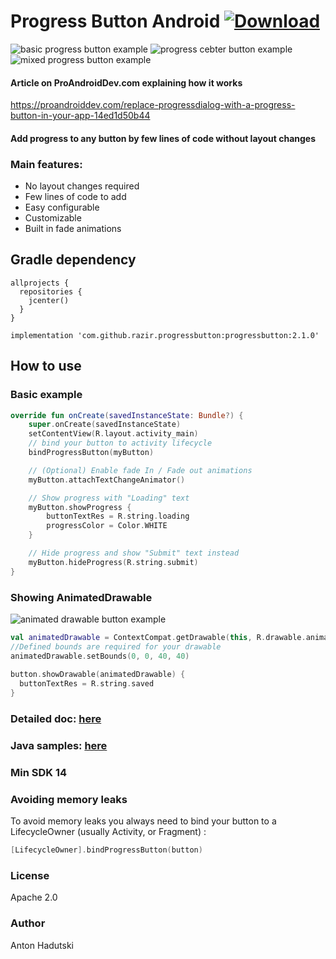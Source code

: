# Progress Button Android  [ ![Download](https://api.bintray.com/packages/razir/maven/progressbutton/images/download.svg?version=2.1.0) ](https://bintray.com/razir/maven/progressbutton/2.1.0/link)

![basic progress button example](https://raw.githubusercontent.com/razir/ProgressButton/master/gif/progress_default.gif) ![progress cebter button example](https://raw.githubusercontent.com/razir/ProgressButton/master/gif/progress_center.gif)
![mixed progress button example](https://raw.githubusercontent.com/razir/ProgressButton/master/gif/mixed.gif)  

#### Article on ProAndroidDev.com explaining how it works
https://proandroiddev.com/replace-progressdialog-with-a-progress-button-in-your-app-14ed1d50b44

#### Add progress to any button by few lines of code without layout changes

### Main features: 
  - No layout changes required
  - Few lines of code to add
  - Easy configurable
  - Customizable 
  - Built in fade animations

## Gradle dependency 
```
allprojects {
  repositories {
    jcenter()
  }
}
```
    
```
implementation 'com.github.razir.progressbutton:progressbutton:2.1.0'
```

## How to use

### Basic example

```kotlin
override fun onCreate(savedInstanceState: Bundle?) {
    super.onCreate(savedInstanceState)
    setContentView(R.layout.activity_main)
    // bind your button to activity lifecycle
    bindProgressButton(myButton)

    // (Optional) Enable fade In / Fade out animations 
    myButton.attachTextChangeAnimator()

    // Show progress with "Loading" text
    myButton.showProgress {
        buttonTextRes = R.string.loading
        progressColor = Color.WHITE
    }

    // Hide progress and show "Submit" text instead
    myButton.hideProgress(R.string.submit)
}
```

### Showing AnimatedDrawable

![animated drawable button example](https://raw.githubusercontent.com/razir/ProgressButton/master/gif/animated_drawable.gif)

```kotlin
val animatedDrawable = ContextCompat.getDrawable(this, R.drawable.animated_check)  
//Defined bounds are required for your drawable  
animatedDrawable.setBounds(0, 0, 40, 40)  
  
button.showDrawable(animatedDrawable) {  
  buttonTextRes = R.string.saved  
}
```

### Detailed doc: [here](DetailedDoc.md)

### Java samples: [here](app/src/main/java/com/github/razir/progressexample/java)

### Min SDK 14

### Avoiding memory leaks
To avoid memory leaks you always need to bind your button to a LifecycleOwner (usually Activity, or Fragment) :

```kotlin
[LifecycleOwner].bindProgressButton(button)
```

### License 
Apache 2.0

### Author
Anton Hadutski 
